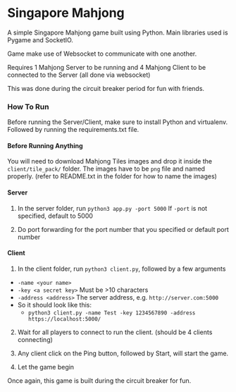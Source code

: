 #  Singapore Mahjong

A simple Singapore Mahjong game built using Python. Main libraries used is Pygame and SocketIO.

Game make use of Websocket to communicate with one another.

Requires 1 Mahjong Server to be running and 4 Mahjong Client to be connected to the Server (all done via websocket)

This was done during the circuit breaker period for fun with friends.

### How To Run

Before running the Server/Client, make sure to install Python and virtualenv. Followed by running the requirements.txt file.

#### Before Running Anything

You will need to download Mahjong Tiles images and drop it inside the `client/tile_pack/` folder.
The images have to be `png` file and named properly. (refer to README.txt in the folder for how to name the images)

#### Server

1) In the server folder, run `python3 app.py -port 5000` 
If `-port` is not specified, default to 5000

2) Do port forwarding for the port number that you specified or default port number

#### Client

1) In the client folder, run `python3 client.py`, followed by a few arguments

- `-name <your name>` 
- `-key <a secret key>` Must be >10 characters
- `-address <address>` The server address, e.g. `http://server.com:5000`
- So it should look like this: 
  - `python3 client.py -name Test -key 1234567890 -address https://localhost:5000/`

2) Wait for all players to connect to run the client. (should be 4 clients connecting)

3) Any client click on the Ping button, followed by Start, will start the game.

4) Let the game begin



Once again, this game is built during the circuit breaker for fun.